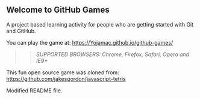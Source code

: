 ## Welcome to GitHub Games

A project based learning activity for people who are getting started with Git and GitHub.

You can play the game at: https://Yojamac.github.io/github-games/

>> _*SUPPORTED BROWSERS*: Chrome, Firefox, Safari, Opera and IE9+_

This fun open source game was cloned from: https://github.com/jakesgordon/javascript-tetris

Modified README file.